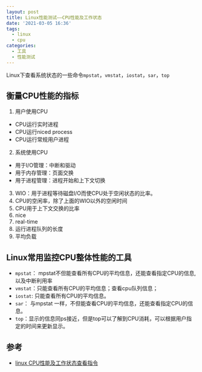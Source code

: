 ```yaml
---
layout: post
title: Linux性能测试——CPU性能及工作状态
date: '2021-03-05 16:36'
tags:
  - linux
  - cpu
categories:
  - 工具
  - 性能测试
---
```


Linux下查看系统状态的一些命令`mpstat`，`vmstat`，`iostat`，`sar`，`top`

<!--more-->

## 衡量CPU性能的指标

1. 用户使用CPU
 - CPU运行实时进程
 - CPU运行niced process
 - CPU运行常规用户进程
2. 系统使用CPU
 - 用于I/O管理：中断和驱动
 - 用于内存管理：页面交换
 - 用于进程管理：进程开始和上下文切换
3. WIO：用于进程等待磁盘I/O而使CPU处于空闲状态的比率。
4. CPU的空闲率，除了上面的WIO以外的空闲时间
5. CPU用于上下文交换的比率
6. nice
7. real-time
8. 运行进程队列的长度
9. 平均负载

## Linux常用监控CPU整体性能的工具

- `mpstat`： mpstat不但能查看所有CPU的平均信息，还能查看指定CPU的信息,以及中断利用率
- `vmstat`：只能查看所有CPU的平均信息；查看cpu队列信息；
- `iostat`: 只能查看所有CPU的平均信息。
- `sar`： 与mpstat 一样，不但能查看CPU的平均信息，还能查看指定CPU的信息。
- `top`：显示的信息同ps接近，但是top可以了解到CPU消耗，可以根据用户指定的时间来更新显示。


## 参考

- [linux CPU性能及工作状态查看指令](https://blog.csdn.net/z1134145881/article/details/52089698)
